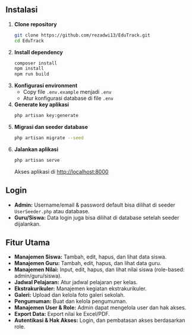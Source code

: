
## Instalasi

1. **Clone repository**
   ```sh
   git clone https://github.com/rezadwi13/EduTrack.git
   cd EduTrack
   ```
2. **Install dependency**
   ```sh
   composer install
   npm install
   npm run build
   ```
3. **Konfigurasi environment**
   - Copy file `.env.example` menjadi `.env`
   - Atur konfigurasi database di file `.env`
4. **Generate key aplikasi**
   ```sh
   php artisan key:generate
   ```
5. **Migrasi dan seeder database**
   ```sh
   php artisan migrate --seed
   ```
6. **Jalankan aplikasi**
   ```sh
   php artisan serve
   ```
   Akses aplikasi di [http://localhost:8000](http://localhost:8000)

## Login

- **Admin:**  Username/email & password default bisa dilihat di seeder `UserSeeder.php` atau database.
- **Guru/Siswa:**  Data login juga bisa dilihat di database setelah seeder dijalankan.

## Fitur Utama

- **Manajemen Siswa:** Tambah, edit, hapus, dan lihat data siswa.
- **Manajemen Guru:** Tambah, edit, hapus, dan lihat data guru.
- **Manajemen Nilai:** Input, edit, hapus, dan lihat nilai siswa (role-based: admin/guru/siswa).
- **Jadwal Pelajaran:** Atur jadwal pelajaran per kelas.
- **Ekstrakurikuler:** Manajemen kegiatan ekstrakurikuler.
- **Galeri:** Upload dan kelola foto galeri sekolah.
- **Pengumuman:** Buat dan kelola pengumuman.
- **Manajemen User & Role:** Admin dapat mengelola user dan hak akses.
- **Export Data:** Export nilai ke Excel/PDF.
- **Autentikasi & Hak Akses:** Login, dan pembatasan akses berdasarkan role.
